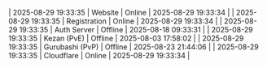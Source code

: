 | 2025-08-29 19:33:35 | Website | Online | 2025-08-29 19:33:34 |
| 2025-08-29 19:33:35 | Registration | Online | 2025-08-29 19:33:34 |
| 2025-08-29 19:33:35 | Auth Server | Offline | 2025-08-18 09:33:31 |
| 2025-08-29 19:33:35 | Kezan (PvE) | Offline | 2025-08-03 17:58:02 |
| 2025-08-29 19:33:35 | Gurubashi (PvP) | Offline | 2025-08-23 21:44:06 |
| 2025-08-29 19:33:35 | Cloudflare | Online | 2025-08-29 19:33:34 |
